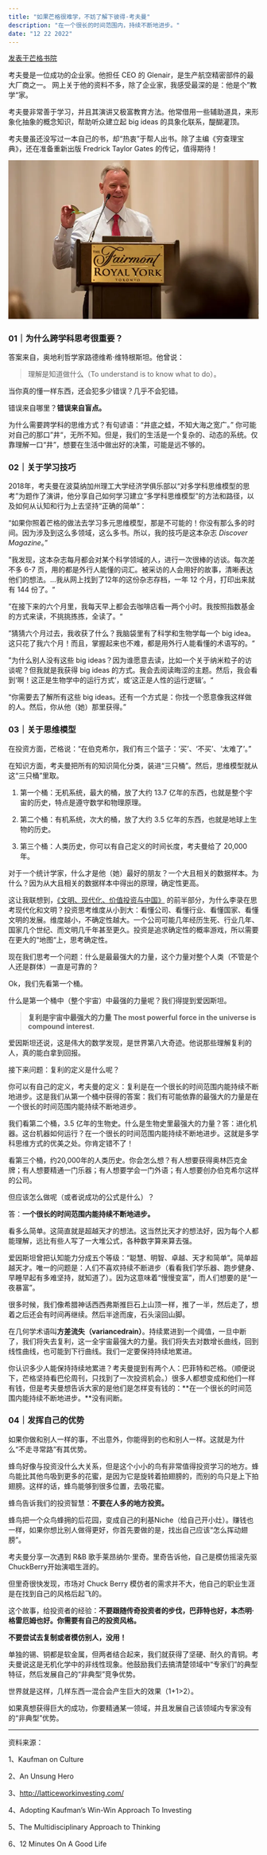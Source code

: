 ```yaml
---
title: "如果芒格很难学，不妨了解下彼得·考夫曼"
description: "在一个很长的时间范围内，持续不断地进步。"
date: "12 22 2022"
---
```


[发表于芒格书院](https://mp.weixin.qq.com/s?__biz=Mzg4Mzc2MDA0Nw==&mid=2247489386&idx=1&sn=4a87f17a532589884df62a8b2e2b1c2b&chksm=cf43d9aaf83450bcee6bf9277ab653024e9a3affeca8c182f41d79de16aeba9d79a0e24f80dc&scene=21#wechat_redirect)

考夫曼是一位成功的企业家。他担任 CEO 的 Glenair，是生产航空精密部件的最大厂商之一。  网上关于他的资料不多，除了企业家，我感受最深的是：他是个”教学“家。

考夫曼非常善于学习，并且其演讲又极富教育方法。他常借用一些辅助道具，来形象化抽象的概念知识，帮助听众建立起 big ideas 的具象化联系，醍醐灌顶。

考夫曼虽还没写过一本自己的书，却“热衷”于帮人出书。除了主编《穷查理宝典》，还在准备重新出版 Fredrick Taylor Gates 的传记，值得期待！

![Peter Kaufman](/public/blogimages/peterKaufman.webp)

### 01｜为什么跨学科思考很重要？

答案来自，奥地利哲学家路德维希·维特根斯坦。他曾说：

> 理解是知道做什么（To understand is to know what to do）。

当你真的懂一样东西，还会犯多少错误？几乎不会犯错。

错误来自哪里？**错误来自盲点。**

为什么需要跨学科的思维方式？有句谚语：“井底之蛙，不知大海之宽广。” 你可能对自己的那口”井“，无所不知。但是，我们的生活是一个复杂的、动态的系统。仅靠理解一口“井”，想要在生活中做出好的决策，可能是远不够的。


### 02｜关于学习技巧

2018年，考夫曼在波莫纳加州理工大学经济学俱乐部以“对多学科思维模型的思考”为题作了演讲，他分享自己如何学习建立“多学科思维模型”的方法和路径，以及如何从认知和行为上去坚持“正确的简单”：

“如果你照着芒格的做法去学习多元思维模型，那是不可能的！你没有那么多的时间。因为涉及到这么多领域，这么多书。所以，我的技巧是这本杂志 *Discover Magazine*。”

”我发现，这本杂志每月都会对某个科学领域的人，进行一次很棒的访谈。每次差不多 6-7 页，用的都是外行人能懂的词汇。被采访的人会用好的故事，清晰表达他们的想法。…我从网上找到了12年的这份杂志存档，一年 12 个月，打印出来就有 144 份了。“

”在接下来的六个月里，我每天早上都会去咖啡店看一两个小时。我按照指数基金的方式来读，不挑挑拣拣，全读了。“

”猜猜六个月过去，我收获了什么？我脑袋里有了科学和生物学每一个 big idea。这只花了我六个月！而且，掌握起来也不难，都是用外行人能看懂的术语写的。“

”为什么别人没有这些 big ideas？因为谁愿意去读，比如一个关于纳米粒子的访谈呢？但我就是我获得 big ideas 的方式。我会去阅读晦涩的主题。然后，我会看到‘啊！这正是生物学中的运行方式’，或‘这正是人性的运行逻辑’。“

“你需要去了解所有这些 big ideas。还有一个方式是：你找一个愿意像我这样做的人。然后，你从他（她）那里获得。”

### 03｜关于思维模型

在投资方面，芒格说：“在伯克希尔，我们有三个篮子：‘买’、‘不买’、‘太难了’。”

在知识方面，考夫曼把所有的知识简化分类，装进“三只桶”。然后，思维模型就从这“三只桶”里取。

1. 第一个桶：无机系统，最大的桶，放了大约 13.7 亿年的东西，也就是整个宇宙的历史，特点是遵守数学和物理原理。

2. 第二个桶：有机系统，次大的桶，放了大约 3.5 亿年的东西，也就是地球上生物的历史。

3. 第三个桶：人类历史，你可以有自己定义的时间长度，考夫曼给了 20,000 年。
   

对于一个统计学家，什么才是他（她）最好的朋友？一个大且相关的数据样本。为什么？因为从大且相关的数据样本中得出的原理，确定性更高。

这让我联想到，[《文明、现代化、价值投资与中国》](/blog/02-li-lu-value-investing-china) 的前半部分，为什么李录在思考现代化和文明？投资思考维度从小到大：看懂公司、看懂行业、看懂国家、看懂文明的发展。维度越小，不确定性越大。一个公司可能几年经历生死、行业几年、国家几个世纪、而文明几千年甚至更久。投资是追求确定性的概率游戏，所以需要在更大的“地图“上，思考确定性。

现在我们思考一个问题：什么是最最强大的力量，这个力量对整个人类（不管是个人还是群体）一直是可靠的？

Ok，我们先看第一个桶。

什么是第一个桶中（整个宇宙）中最强的力量呢？我们得提到爱因斯坦。

> **复利是宇宙中最强大的力量** 
> **The most powerful force in the universe is compound interest.**

爱因斯坦还说，这是伟大的数学发现，是世界第八大奇迹。他说那些理解复利的人，真的能白拿到回报。

接下来问题：复利的定义是什么呢？

你可以有自己的定义，考夫曼的定义：复利是在一个很长的时间范围内能持续不断地进步。这是我们从第一个桶中获得的答案：我们有可能依靠的最强大的力量是在一个很长的时间范围内能持续不断地进步。

我们看第二个桶，3.5 亿年的生物史。什么是生物史里最强大的力量？答：进化机器。这台机器如何运行？在一个很长的时间范围内能持续不断地进步。这就是多学科思维方式的优美之处。你肯定错不了！

看第三个桶，约20,000年的人类历史。你会怎么想？有人想要获得奥林匹克金牌；有人想要精通一门乐器；有人想要学会一门外语；有人想要创办伯克希尔这样的公司。

但应该怎么做呢（或者说成功的公式是什么）？

答：**一个很长的时间范围内能持续不断地进步。**

看多么简单。这简直就是超越天才的想法。这当然比天才的想法好，因为每个人都能理解，远比有些人写了一大堆公式，各种数字算来算去强。

爱因斯坦曾把认知能力分成五个等级：“聪慧、明智、卓越、天才和简单”。简单超越天才。唯一的问题是：人们不喜欢持续不断进步（看看我们学乐器、跑步健身、早睡早起有多难坚持，就知道了）。因为这意味着“慢慢变富”，而人们想要的是“一夜暴富”。

很多时候，我们像希腊神话西西弗斯推巨石上山顶一样，推了一半，然后走了，想着之后还会有时间再继续。然后半途而废，石头滚回山脚。

在几何学术语叫**方差流失（variancedrain）**。持续累进到一个阈值，一旦中断了，我们将失去复利，这一全宇宙最强大的力量。我们将失去对数增长曲线，回到线性曲线，也可能到下行曲线。我们一定要保持持续地累进。

你认识多少人能保持持续地累进？考夫曼提到有两个人：巴菲特和芒格。（顺便说下，芒格坚持看巴伦周刊，只找到了一次投资机会。）很多人都想变成和他们一样有钱，但是考夫曼想告诉大家的是他们是怎样变有钱的：**在一个很长的时间范围内能持续不断地进步。**没有间断。

### 04｜发挥自己的优势

如果你做和别人一样的事，不出意外，你能得到的也和别人一样。这就是为什么“不走寻常路”有其优势。

蜂鸟好像与投资没什么大关系，但是这个小小的鸟有非常值得投资学习的地方。蜂鸟能比其他鸟吸到更多的花蜜，是因为它是旋转着拍翅膀的，而别的鸟只是上下拍翅膀。这样的话，蜂鸟能够到很多位置，去吸花蜜。

蜂鸟告诉我们的投资智慧：**不要在人多的地方投资。**

蜂鸟把一个众鸟蜂拥的后花园，变成自己的利基Niche（给自己开小灶）。赚钱也一样，如果你想比别人做得更好，你首先要做的是，找出自己应该“怎么挥动翅膀”。

考夫曼分享一次遇到 R&B 歌手莱昂纳尔·里奇。里奇告诉他，自己是模仿摇滚先驱ChuckBerry开始演唱生涯的。

但里奇很快发现，市场对 Chuck Berry 模仿者的需求并不大，他自己的职业生涯是在找到自己的风格后起飞的。

这个故事，给投资者的经验：**不要跟随传奇投资者的步伐，巴菲特也好，本杰明·格雷厄姆也好。你需要有自己的投资风格。**

**不要尝试去复制或者模仿别人，没用！**

单独的锡、铜都是软金属，但两者结合起来，我们就获得了坚硬、耐久的青铜。考夫曼说这是无机化学中的非线性现象。他鼓励我们去搞清楚领域中“专家们”的典型特征，然后发展自己的“非典型”竞争优势。

世界就是这样，几样东西一混合会产生巨大的效果（1+1>2）。

如果真想获得巨大的成功，你要精通某一领域，并且发展自己该领域内专家没有的“非典型”优势。

---

资料来源：  

1、Kaufman on Culture

2、An Unsung Hero

3、http://latticeworkinvesting.com/

4、Adopting Kaufman’s Win-Win Approach To Investing

5、The Multidisciplinary Approach to Thinking

6、12 Minutes On A Good Life